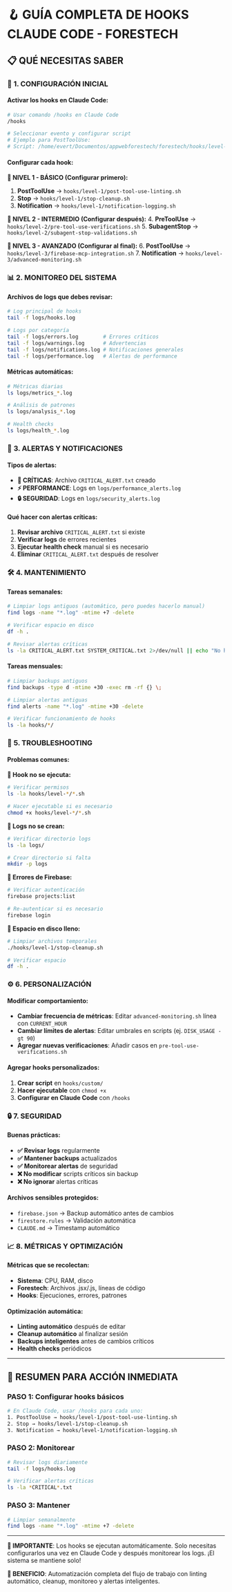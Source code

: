 # 🪝 GUÍA COMPLETA DE HOOKS CLAUDE CODE - FORESTECH

## 📋 **QUÉ NECESITAS SABER**

### 🔧 **1. CONFIGURACIÓN INICIAL**

#### **Activar los hooks en Claude Code:**
```bash
# Usar comando /hooks en Claude Code
/hooks

# Seleccionar evento y configurar script
# Ejemplo para PostToolUse:
# Script: /home/evert/Documentos/appwebforestech/forestech/hooks/level-1/post-tool-use-linting.sh
```

#### **Configurar cada hook:**

**📍 NIVEL 1 - BÁSICO (Configurar primero):**
1. **PostToolUse** → `hooks/level-1/post-tool-use-linting.sh`
2. **Stop** → `hooks/level-1/stop-cleanup.sh`
3. **Notification** → `hooks/level-1/notification-logging.sh`

**📍 NIVEL 2 - INTERMEDIO (Configurar después):**
4. **PreToolUse** → `hooks/level-2/pre-tool-use-verifications.sh`
5. **SubagentStop** → `hooks/level-2/subagent-stop-validations.sh`

**📍 NIVEL 3 - AVANZADO (Configurar al final):**
6. **PostToolUse** → `hooks/level-3/firebase-mcp-integration.sh`
7. **Notification** → `hooks/level-3/advanced-monitoring.sh`

### 📊 **2. MONITOREO DEL SISTEMA**

#### **Archivos de logs que debes revisar:**
```bash
# Log principal de hooks
tail -f logs/hooks.log

# Logs por categoría
tail -f logs/errors.log        # Errores críticos
tail -f logs/warnings.log      # Advertencias
tail -f logs/notifications.log # Notificaciones generales
tail -f logs/performance.log   # Alertas de performance
```

#### **Métricas automáticas:**
```bash
# Métricas diarias
ls logs/metrics_*.log

# Análisis de patrones
ls logs/analysis_*.log

# Health checks
ls logs/health_*.log
```

### 🚨 **3. ALERTAS Y NOTIFICACIONES**

#### **Tipos de alertas:**
- **🚨 CRÍTICAS**: Archivo `CRITICAL_ALERT.txt` creado
- **⚡ PERFORMANCE**: Logs en `logs/performance_alerts.log`
- **🔒 SEGURIDAD**: Logs en `logs/security_alerts.log`

#### **Qué hacer con alertas críticas:**
1. **Revisar archivo** `CRITICAL_ALERT.txt` si existe
2. **Verificar logs** de errores recientes
3. **Ejecutar health check** manual si es necesario
4. **Eliminar** `CRITICAL_ALERT.txt` después de resolver

### 🛠️ **4. MANTENIMIENTO**

#### **Tareas semanales:**
```bash
# Limpiar logs antiguos (automático, pero puedes hacerlo manual)
find logs -name "*.log" -mtime +7 -delete

# Verificar espacio en disco
df -h .

# Revisar alertas críticas
ls -la CRITICAL_ALERT.txt SYSTEM_CRITICAL.txt 2>/dev/null || echo "No hay alertas críticas"
```

#### **Tareas mensuales:**
```bash
# Limpiar backups antiguos
find backups -type d -mtime +30 -exec rm -rf {} \;

# Limpiar alertas antiguas
find alerts -name "*.log" -mtime +30 -delete

# Verificar funcionamiento de hooks
ls -la hooks/*/
```

### 🔧 **5. TROUBLESHOOTING**

#### **Problemas comunes:**

**🔴 Hook no se ejecuta:**
```bash
# Verificar permisos
ls -la hooks/level-*/*.sh

# Hacer ejecutable si es necesario
chmod +x hooks/level-*/*.sh
```

**🔴 Logs no se crean:**
```bash
# Verificar directorio logs
ls -la logs/

# Crear directorio si falta
mkdir -p logs
```

**🔴 Errores de Firebase:**
```bash
# Verificar autenticación
firebase projects:list

# Re-autenticar si es necesario
firebase login
```

**🔴 Espacio en disco lleno:**
```bash
# Limpiar archivos temporales
./hooks/level-1/stop-cleanup.sh

# Verificar espacio
df -h .
```

### ⚙️ **6. PERSONALIZACIÓN**

#### **Modificar comportamiento:**
- **Cambiar frecuencia de métricas**: Editar `advanced-monitoring.sh` línea con `CURRENT_HOUR`
- **Cambiar límites de alertas**: Editar umbrales en scripts (ej. `DISK_USAGE -gt 90`)
- **Agregar nuevas verificaciones**: Añadir casos en `pre-tool-use-verifications.sh`

#### **Agregar hooks personalizados:**
1. **Crear script** en `hooks/custom/`
2. **Hacer ejecutable** con `chmod +x`
3. **Configurar en Claude Code** con `/hooks`

### 🔒 **7. SEGURIDAD**

#### **Buenas prácticas:**
- **✅ Revisar logs** regularmente
- **✅ Mantener backups** actualizados
- **✅ Monitorear alertas** de seguridad
- **❌ No modificar** scripts críticos sin backup
- **❌ No ignorar** alertas críticas

#### **Archivos sensibles protegidos:**
- `firebase.json` → Backup automático antes de cambios
- `firestore.rules` → Validación automática
- `CLAUDE.md` → Timestamp automático

### 📈 **8. MÉTRICAS Y OPTIMIZACIÓN**

#### **Métricas que se recolectan:**
- **Sistema**: CPU, RAM, disco
- **Forestech**: Archivos .jsx/.js, líneas de código
- **Hooks**: Ejecuciones, errores, patrones

#### **Optimización automática:**
- **Linting automático** después de editar
- **Cleanup automático** al finalizar sesión
- **Backups inteligentes** antes de cambios críticos
- **Health checks** periódicos

---

## 🎯 **RESUMEN PARA ACCIÓN INMEDIATA**

### **PASO 1: Configurar hooks básicos**
```bash
# En Claude Code, usar /hooks para cada uno:
1. PostToolUse → hooks/level-1/post-tool-use-linting.sh
2. Stop → hooks/level-1/stop-cleanup.sh
3. Notification → hooks/level-1/notification-logging.sh
```

### **PASO 2: Monitorear**
```bash
# Revisar logs diariamente
tail -f logs/hooks.log

# Verificar alertas críticas
ls -la *CRITICAL*.txt
```

### **PASO 3: Mantener**
```bash
# Limpiar semanalmente
find logs -name "*.log" -mtime +7 -delete
```

---

**📌 IMPORTANTE**: Los hooks se ejecutan automáticamente. Solo necesitas configurarlos una vez en Claude Code y después monitorear los logs. ¡El sistema se mantiene solo!

**🚀 BENEFICIO**: Automatización completa del flujo de trabajo con linting automático, cleanup, monitoreo y alertas inteligentes.